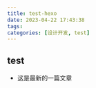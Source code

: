 ```yaml
---
title: test-hexo
date: 2023-04-22 17:43:38
tags:
categories: [设计开发, test]
---
```

## test
 - 这是最新的一篇文章